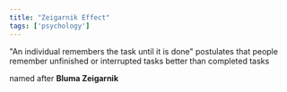 ```yaml
---
title: "Zeigarnik Effect"
tags: ['psychology']
---
```


"An individual remembers the task until it is done"
postulates that people remember unfinished or interrupted tasks better than completed tasks

named after **Bluma Zeigarnik**